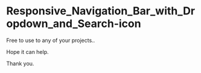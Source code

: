 # Responsive_Navigation_Bar_with_Dropdown_and_Search-icon

Free to use to any of your projects..

Hope it can help.

Thank you.
